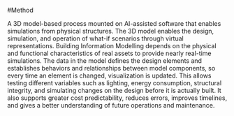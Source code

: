 #Method

A 3D model-based process mounted on AI-assisted software that enables simulations from physical structures. The 3D model enables the design, simulation, and operation of what-if scenarios through virtual representations. Building Information Modelling depends on the physical and functional characteristics of real assets to provide nearly real-time simulations. The data in the model defines the design elements and establishes behaviors and relationships between model components, so every time an element is changed, visualization is updated. This allows testing different variables such as lighting, energy consumption, structural integrity, and simulating changes on the design before it is actually built. It also supports greater cost predictability, reduces errors, improves timelines, and gives a better understanding of future operations and maintenance.